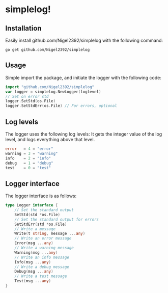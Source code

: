# simplelog!

## Installation
Easily install github.com/Nigel2392/simplelog with the following command:
```
go get github.com/Nigel2392/simplelog
```

## Usage

Simple import the package, and initiate the logger with the following code:
```go
import "github.com/Nigel2392/simplelog"
var logger = simplelog.NewLogger(loglevel)
// Set on error std
logger.SetStd(os.File)
logger.SetStdErr(os.File) // For errors, optional
```

## Log levels
The logger uses the following log levels:
It gets the integer value of the log level, and logs everything above that level.
```go
error   = 4 = "error" 
warning = 3 = "warning" 
info    = 2 = "info" 
debug   = 1 = "debug" 
test    = 0 = "test" 
```

## Logger interface
The logger interface is as follows:
```go
type Logger interface {
	// Set the standard output
	SetStd(std *os.File)
	// Set the standard output for errors
	SetStdErr(std *os.File)
	// Write a message
	Write(t string, message ...any)
	// Write an error message
	Error(msg ...any)
	// Write a warning message
	Warning(msg ...any)
	// Write an info message
	Info(msg ...any)
	// Write a debug message
	Debug(msg ...any)
	// Write a test message
	Test(msg ...any)
}
```